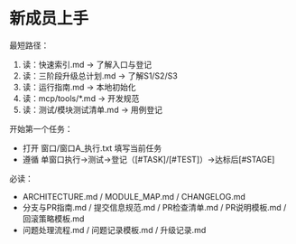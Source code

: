 # 新成员上手

最短路径：
1) 读：快速索引.md → 了解入口与登记
2) 读：三阶段升级总计划.md → 了解S1/S2/S3
3) 读：运行指南.md → 本地初始化
4) 读：mcp/tools/*.md → 开发规范
5) 读：测试/模块测试清单.md → 用例登记

开始第一个任务：
- 打开 窗口/窗口A_执行.txt 填写当前任务
- 遵循 单窗口执行→测试→登记（[#TASK]/[#TEST]）→达标后[#STAGE]

必读：
- ARCHITECTURE.md / MODULE_MAP.md / CHANGELOG.md
- 分支与PR指南.md / 提交信息规范.md / PR检查清单.md / PR说明模板.md / 回滚策略模板.md
- 问题处理流程.md / 问题记录模板.md / 升级记录.md
